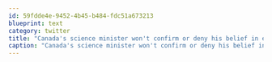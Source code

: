 ```yaml
---
id: 59fdde4e-9452-4b45-b484-fdc51a673213
blueprint: text
category: twitter
title: "Canada's science minister won't confirm or deny his belief in evolution? WTF? http://bit.ly/eH5yne"
caption: "Canada's science minister won't confirm or deny his belief in evolution? WTF? http://bit.ly/eH5yne"
---
```

